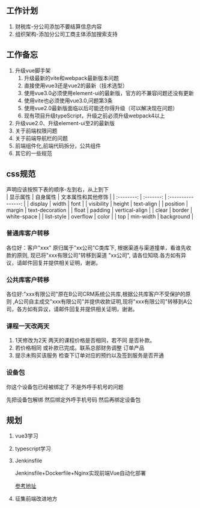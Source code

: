 ## 工作计划
1. 财税库-分公司添加不要结算信息内容
2. 组织架构-添加分公司工商主体添加搜索支持

## 工作备忘
1. 升级vue脚手架
   1. 升级最新的vite和webpack最新版本问题
   2. 直接使用vue3还是vue2的最新（技术选型）
   3. 使用vue3.0必须使用element-ui的最新版，官方的不兼容问题还没有更新
   4. 使用vite也必须使用vue3.0,问题第3条
   5. 使用vue2.0最新版面临以后可能还你得升级（可以解决现在问题）
   6. 现有项目升级typeScript，升级之前必须升级webpack4以上
2. 升级vue2.0、升级element-ui至2的最新版
3. 关于前端权限问题
4. 关于前端导航栏的问题
5. 前端组件化,前端代码拆分，公共组件
6. 其它的一些规范

## css规范
声明应该按照下表的顺序-左到右，从上到下  
|  显示属性  | 自身属性  | 文本属性和其他修饰 |
| :--------: | :-------: | :----------------: |
|  display   |   width   |        font        |
| visibility |  height   |     text-align     |
|  position  |  margin   |  text-decoration   |
|   float    |  padding  |   vertical-align   |
|   clear    |  border   |    white-space     |
| list-style | overflow  |       color        |
|    top     | min-width |     background     |

### 普通库客户转移
各位好：客户"xxx" 原归属于"xx公司"C类库下, 根据渠道与渠道撞单，看谁先收款的原则, 现已将"xxx有限公司"转移到渠道
"xx公司", 请各位知晓.各方如有异议，请邮件回复并提供相关证明，谢谢。

### 公共库客户转移
各位好:"xxx有限公司"原在B公司CRM系统公共库,根据公共库客户不受保护的原则 ,A公司自主成交"xxx有限公司"并提供收款证明,现将"xxx有限公司"转移到A公司，各方如有异议，请邮件回复并提供相关证明，谢谢。

### 课程一天改两天
1. 1天修改为2天  两天的课程价格是否相同，若不同 是否补款。
2. 若价格相同 或补款已完成。联系总部财务调整 订单产品
3. 提示未购买该服务 检查下订单对应的预约以及签到服务是否开通

### 设备包
你这个设备包已经被绑定了  不是外呼手机号的问题

先把设备包解绑 然后绑定外呼手机号码 然后再绑定设备包

## 规划

1. vue3学习

2. typescript学习

3. Jenkinsfile

   Jenkinsfile+Dockerfile+Nginx实现前端Vue自动化部署

   [参考地址](https://blog.csdn.net/qq_38225558/article/details/111594101)

4. 征集前端改进地方